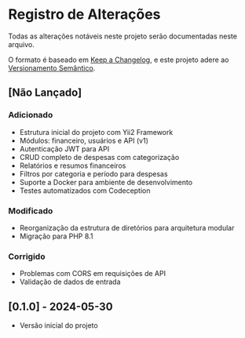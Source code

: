 # Registro de Alterações

Todas as alterações notáveis neste projeto serão documentadas neste arquivo.

O formato é baseado em [Keep a Changelog](https://keepachangelog.com/pt-BR/1.0.0/),
e este projeto adere ao [Versionamento Semântico](https://semver.org/lang/pt-BR/).

## [Não Lançado]

### Adicionado
- Estrutura inicial do projeto com Yii2 Framework
- Módulos: financeiro, usuários e API (v1)
- Autenticação JWT para API
- CRUD completo de despesas com categorização
- Relatórios e resumos financeiros
- Filtros por categoria e período para despesas
- Suporte a Docker para ambiente de desenvolvimento
- Testes automatizados com Codeception

### Modificado
- Reorganização da estrutura de diretórios para arquitetura modular
- Migração para PHP 8.1

### Corrigido
- Problemas com CORS em requisições de API
- Validação de dados de entrada

## [0.1.0] - 2024-05-30

- Versão inicial do projeto 